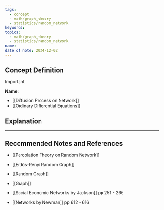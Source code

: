 ```yaml
---
tags:
  - concept
  - math/graph_theory
  - statistics/random_network
keywords: 
topics:
  - math/graph_theory
  - statistics/random_network
name: 
date of note: 2024-12-02
---
```


## Concept Definition

>[!important]
>**Name**: 


- [[Diffusion Process on Network]]
- [[Ordinary Differential Equations]]


## Explanation





-----------
##  Recommended Notes and References



- [[Percolation Theory on Random Network]]
- [[Erdős-Rényi Random Graph]]
- [[Random Graph]]
- [[Graph]]




- [[Social Economic Networks by Jackson]] pp 251 - 266
- [[Networks by Newman]] pp 612 - 616